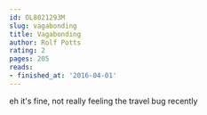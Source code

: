 ```yaml
---
id: OL8021293M
slug: vagabonding
title: Vagabonding
author: Rolf Potts
rating: 2
pages: 205
reads:
- finished_at: '2016-04-01'
---
```

eh it's fine, not really feeling the travel bug recently
